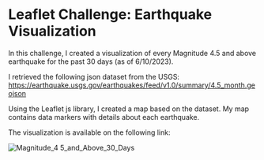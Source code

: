 # Leaflet Challenge: Earthquake Visualization

In this challenge, I created a visualization of every Magnitude 4.5 and above earthquake for the past 30 days (as of 6/10/2023).

I retrieved the following json dataset from the USGS: https://earthquake.usgs.gov/earthquakes/feed/v1.0/summary/4.5_month.geojson

Using the Leaflet js library, I created a map based on the dataset. My map contains data markers with details about each earthquake. 

The visualization is available on the following link:

![Magnitude_4 5_and_Above_30_Days](https://github.com/JCNdongo/leaflet-challenge/assets/120480912/4176e408-9d5c-47b1-a46f-ffc582f34312)
